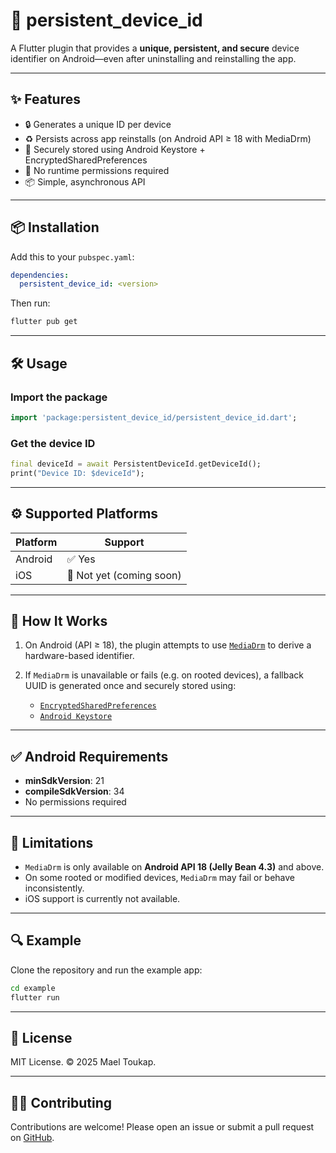 # 📱 persistent\_device\_id

A Flutter plugin that provides a **unique, persistent, and secure** device identifier on Android—even after uninstalling and reinstalling the app.

---

## ✨ Features

* 🔒 Generates a unique ID per device
* ♻️ Persists across app reinstalls (on Android API ≥ 18 with MediaDrm)
* 🧱 Securely stored using Android Keystore + EncryptedSharedPreferences
* 🚫 No runtime permissions required
* 📦 Simple, asynchronous API

---

## 📦 Installation

Add this to your `pubspec.yaml`:

```yaml
dependencies:
  persistent_device_id: <version>
```

Then run:

```bash
flutter pub get
```

---

## 🛠️ Usage

### Import the package

```dart
import 'package:persistent_device_id/persistent_device_id.dart';
```

### Get the device ID

```dart
final deviceId = await PersistentDeviceId.getDeviceId();
print("Device ID: $deviceId");
```

---

## ⚙️ Supported Platforms

| Platform | Support                  |
| -------- | ------------------------ |
| Android  | ✅ Yes                   |
| iOS      | 🚧 Not yet (coming soon) |

---

## 🧠 How It Works

1. On Android (API ≥ 18), the plugin attempts to use [`MediaDrm`](https://developer.android.com/reference/android/media/MediaDrm) to derive a hardware-based identifier.
2. If `MediaDrm` is unavailable or fails (e.g. on rooted devices), a fallback UUID is generated once and securely stored using:

   * [`EncryptedSharedPreferences`](https://developer.android.com/reference/androidx/security/crypto/EncryptedSharedPreferences)
   * [`Android Keystore`](https://developer.android.com/training/articles/keystore)

---

## ✅ Android Requirements

* **minSdkVersion**: 21
* **compileSdkVersion**: 34
* No permissions required

---

## 🚧 Limitations

* `MediaDrm` is only available on **Android API 18 (Jelly Bean 4.3)** and above.
* On some rooted or modified devices, `MediaDrm` may fail or behave inconsistently.
* iOS support is currently not available.

---

## 🔍 Example

Clone the repository and run the example app:

```bash
cd example
flutter run
```

---

## 📄 License

MIT License. © 2025 Mael Toukap.

---

## 🙋‍♂️ Contributing

Contributions are welcome! Please open an issue or submit a pull request on [GitHub](https://github.com/maeltoukap/persistent_device_id).